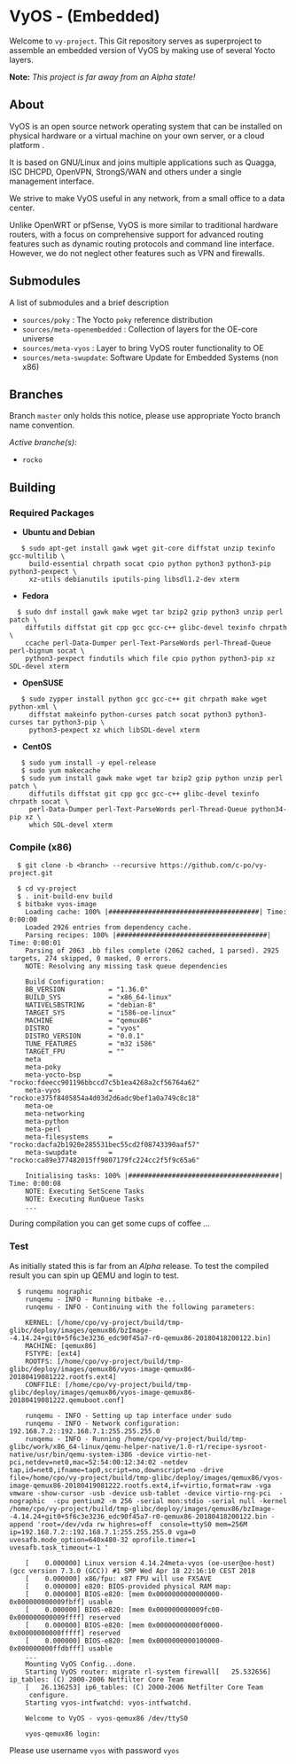 # VyOS - (Embedded)

Welcome to `vy-project`. This Git repository serves as superproject to
assemble an embedded version of VyOS by making use of several Yocto
layers.

**Note:** _This project is far away from an Alpha state!_

## About
VyOS is an open source network operating system that can be installed on
physical hardware or a virtual machine on your own server, or a cloud
platform .

It is based on GNU/Linux and joins multiple applications such as Quagga,
ISC DHCPD, OpenVPN, StrongS/WAN and others under a single management
interface.

We strive to make VyOS useful in any network, from a small office to a
data center.

Unlike OpenWRT or pfSense, VyOS is more similar to traditional hardware
routers, with a focus on comprehensive support for advanced routing
features such as dynamic routing protocols and command line interface.
However, we do not neglect other features such as VPN and firewalls.

## Submodules
A list of submodules and a brief description
* `sources/poky` : The Yocto `poky` reference distribution
* `sources/meta-openembedded` : Collection of layers for the OE-core universe
* `sources/meta-vyos` : Layer to bring VyOS router functionality to OE
* `sources/meta-swupdate`:  Software Update for Embedded Systems (non x86)

## Branches
Branch `master` only holds this notice, please use appropriate Yocto
branch name convention.

_Active branche(s):_
* `rocko`

## Building

### Required Packages
* **Ubuntu and Debian**
```
   $ sudo apt-get install gawk wget git-core diffstat unzip texinfo gcc-multilib \
     build-essential chrpath socat cpio python python3 python3-pip python3-pexpect \
     xz-utils debianutils iputils-ping libsdl1.2-dev xterm
```

* **Fedora**

```
  $ sudo dnf install gawk make wget tar bzip2 gzip python3 unzip perl patch \
    diffutils diffstat git cpp gcc gcc-c++ glibc-devel texinfo chrpath \
    ccache perl-Data-Dumper perl-Text-ParseWords perl-Thread-Queue perl-bignum socat \
    python3-pexpect findutils which file cpio python python3-pip xz SDL-devel xterm
```
                            
* **OpenSUSE**
```
   $ sudo zypper install python gcc gcc-c++ git chrpath make wget python-xml \
     diffstat makeinfo python-curses patch socat python3 python3-curses tar python3-pip \
     python3-pexpect xz which libSDL-devel xterm
```     
                            
* **CentOS**

```
   $ sudo yum install -y epel-release
   $ sudo yum makecache
   $ sudo yum install gawk make wget tar bzip2 gzip python unzip perl patch \
     diffutils diffstat git cpp gcc gcc-c++ glibc-devel texinfo chrpath socat \
     perl-Data-Dumper perl-Text-ParseWords perl-Thread-Queue python34-pip xz \
     which SDL-devel xterm
```

### Compile (x86)

```
  $ git clone -b <branch> --recursive https://github.com/c-po/vy-project.git
```

```
  $ cd vy-project
  $ . init-build-env build
  $ bitbake vyos-image
    Loading cache: 100% |######################################| Time: 0:00:00
    Loaded 2926 entries from dependency cache.
    Parsing recipes: 100% |######################################| Time: 0:00:01
    Parsing of 2063 .bb files complete (2062 cached, 1 parsed). 2925 targets, 274 skipped, 0 masked, 0 errors.
    NOTE: Resolving any missing task queue dependencies

    Build Configuration:
    BB_VERSION           = "1.36.0"
    BUILD_SYS            = "x86_64-linux"
    NATIVELSBSTRING      = "debian-8"
    TARGET_SYS           = "i586-oe-linux"
    MACHINE              = "qemux86"
    DISTRO               = "vyos"
    DISTRO_VERSION       = "0.0.1"
    TUNE_FEATURES        = "m32 i586"
    TARGET_FPU           = ""
    meta
    meta-poky
    meta-yocto-bsp       = "rocko:fdeecc901196bbccd7c5b1ea4268a2cf56764a62"
    meta-vyos            = "rocko:e375f8405854a4d03d2d6adc9bef1a0a749c8c18"
    meta-oe
    meta-networking
    meta-python
    meta-perl
    meta-filesystems     = "rocko:dacfa2b1920e285531bec55cd2f08743390aaf57"
    meta-swupdate        = "rocko:ca89e377482015ff9807179fc224cc2f5f9c65a6"

    Initialising tasks: 100% |######################################| Time: 0:00:08
    NOTE: Executing SetScene Tasks
    NOTE: Executing RunQueue Tasks
    ...
 ```
 
 During compilation you can get some cups of coffee ...

### Test
As initially stated this is far from an _Alpha_ release. To test the compiled result you can spin up QEMU and login to test.

```
  $ runqemu nographic
    runqemu - INFO - Running bitbake -e...
    runqemu - INFO - Continuing with the following parameters:

    KERNEL: [/home/cpo/vy-project/build/tmp-glibc/deploy/images/qemux86/bzImage--4.14.24+git0+5f6c3e3236_edc90f45a7-r0-qemux86-20180418200122.bin]
    MACHINE: [qemux86]
    FSTYPE: [ext4]
    ROOTFS: [/home/cpo/vy-project/build/tmp-glibc/deploy/images/qemux86/vyos-image-qemux86-20180419081222.rootfs.ext4]
    CONFFILE: [/home/cpo/vy-project/build/tmp-glibc/deploy/images/qemux86/vyos-image-qemux86-20180419081222.qemuboot.conf]

    runqemu - INFO - Setting up tap interface under sudo
    runqemu - INFO - Network configuration: 192.168.7.2::192.168.7.1:255.255.255.0
    runqemu - INFO - Running /home/cpo/vy-project/build/tmp-glibc/work/x86_64-linux/qemu-helper-native/1.0-r1/recipe-sysroot-native/usr/bin/qemu-system-i386 -device virtio-net-pci,netdev=net0,mac=52:54:00:12:34:02 -netdev tap,id=net0,ifname=tap0,script=no,downscript=no -drive file=/home/cpo/vy-project/build/tmp-glibc/deploy/images/qemux86/vyos-image-qemux86-20180419081222.rootfs.ext4,if=virtio,format=raw -vga vmware -show-cursor -usb -device usb-tablet -device virtio-rng-pci  -nographic  -cpu pentium2 -m 256 -serial mon:stdio -serial null -kernel /home/cpo/vy-project/build/tmp-glibc/deploy/images/qemux86/bzImage--4.14.24+git0+5f6c3e3236_edc90f45a7-r0-qemux86-20180418200122.bin -append 'root=/dev/vda rw highres=off  console=ttyS0 mem=256M ip=192.168.7.2::192.168.7.1:255.255.255.0 vga=0 uvesafb.mode_option=640x480-32 oprofile.timer=1 uvesafb.task_timeout=-1 '

    [    0.000000] Linux version 4.14.24meta-vyos (oe-user@oe-host) (gcc version 7.3.0 (GCC)) #1 SMP Wed Apr 18 22:16:10 CEST 2018
    [    0.000000] x86/fpu: x87 FPU will use FXSAVE
    [    0.000000] e820: BIOS-provided physical RAM map:
    [    0.000000] BIOS-e820: [mem 0x0000000000000000-0x000000000009fbff] usable
    [    0.000000] BIOS-e820: [mem 0x000000000009fc00-0x000000000009ffff] reserved
    [    0.000000] BIOS-e820: [mem 0x00000000000f0000-0x00000000000fffff] reserved
    [    0.000000] BIOS-e820: [mem 0x0000000000100000-0x000000000ffdbfff] usable
    ...
    Mounting VyOS Config...done.
    Starting VyOS router: migrate rl-system firewall[   25.532656] ip_tables: (C) 2000-2006 Netfilter Core Team
    [   26.136253] ip6_tables: (C) 2000-2006 Netfilter Core Team
     configure.
    Starting vyos-intfwatchd: vyos-intfwatchd.

    Welcome to VyOS - vyos-qemux86 /dev/ttyS0

    vyos-qemux86 login:
```

Please use username `vyos` with password `vyos`
